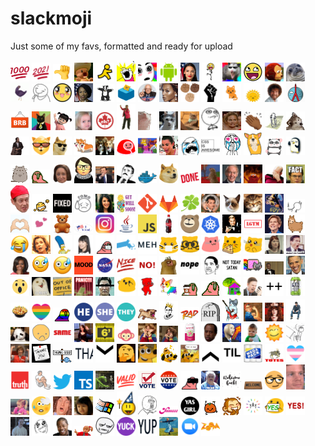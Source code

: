 # slackmoji

Just some of my favs, formatted and ready for upload

<img src="1000.png" alt="1000" width="30"/> <img src="2021.png" alt="2021" width="30"/> <img src="50-percent-thumb.png" alt="50-percent-thumb" width="30"/> <img src="ahhh.gif" alt="ahhh" width="30"/> <img src="aim-away.png" alt="aim-away" width="30"/> <img src="all-the-things.jpg" alt="all-the-things" width="30"/> <img src="amazing.gif" alt="amazing" width="30"/> <img src="android.png" alt="android" width="30"/> <img src="aoc.jpg" alt="alexandria ocasio-cortez" width="30"/> <img src="awesome-dance.gif" alt="awesome-dance" width="30"/> <img src="awesome-possum.png" alt="awesome-possum" width="30"/> <img src="awesome.png" alt="awesome" width="30"/> <img src="awkward-monkey-look.gif" alt="awkward-monkey-look" width="30"/> <img src="awkward-seal.jpg" alt="awkward-seal" width="30"/> <img src="aww-yiss.gif" alt="aww-yiss" width="30"/> <img src="aww.png" alt="aww" width="30"/> <img src="awwwww.png" alt="awwwww" width="30"/> <img src="ayanna-pressley.jpg" alt="ayanna pressley" width="30"/> <img src="badger.gif" alt="badger" width="30"/> <img src="ballot.png" alt="ballot" width="30"/> <img src="bern.png" alt="bern" width="30"/> <img src="beyonce.png" alt="beyonce" width="30"/> <img src="blm-fists.png" alt="blm-fists" width="30"/> <img src="blm.png" alt="blm" width="30"/> <img src="blob-kitty-cat.gif" alt="blob-kitty-cat" width="30"/> <img src="blob-sun.gif" alt="blob-sun" width="30"/> <img src="bob-ross.png" alt="bob-ross" width="30"/> <img src="boston.png" alt="boston" width="30"/> <img src="brb.gif" alt="brb" width="30"/> <img src="business-cat.jpg" alt="business-cat" width="30"/> <img src="bye.gif" alt="bye" width="30"/> <img src="can-you-not.png" alt="can-you-not" width="30"/> <img src="canada-eh.jpg" alt="canada-eh" width="30"/> <img src="carlton.gif" alt="carlton" width="30"/> <img src="cat-jam.gif" alt="cat-jam" width="30" /> <img src="cat-omg.gif" alt="cat-omg" width="30" /> <img src="cat-typing.gif" alt="cat-typing" width="30"/> <img src="challenge-accepted.png" alt="challenge-accepted" width="30"/> <img src="chrissy-teigen-yikes.gif" alt="chrissy-teigen-yikes" width="30"/> <img src="clap-all.gif" alt="clap-all" width="30"/> <img src="clippy.gif" alt="clippy" width="30"/> <img src="confused_dog.gif" alt="confused_dog" width="30"/> <img src="confused-travolta.gif" alt="confused-travolta" width="30"/> <img src="cool-cat.png" alt="cool-cat" width="30"/> <img src="cool-doge.gif" alt="cool-doge" width="30"/> <img src="corgi-twins.png" alt="corgi-twins" width="30"/> <img src="corgis-running.gif" alt="corgis-running" width="30"/> <img src="cozy-party.gif" alt="" width="30" /> <img src="crazy-cat-lady.jpg" alt="crazy-cat-lady" width="30"/> <img src="crying-kim.jpg" alt="crying-kim" width="30"/> <img src="cryz.png" alt="cryz" width="30"/> <img src="css-is-awesome.png" alt="css-is-awesome" width="30"/> <img src="cuteness-overload.jpg" alt="cuteness-overload" width="30"/> <img src="dancing-corgi.gif" alt="dancing-corgi" width="30"/> <img src="dancing-panda.gif" alt="dancing-panda" width="30"/> <img src="dancing-penguin.gif" alt="dancing-penguin" width="30"/> <img src="dancing-pusheen.gif" alt="dancing-pusheen" width="30"/> <img src="deal-with-it.gif" alt="deal-with-it" width="30"/> <img src="debbie-down.png" alt="debbie-down" width="30"/> <img src="dissent.png" alt="dissent" width="30"/> <img src="do-it-live.jpg" alt="do-it-live" width="30"/> <img src="do-not-want.png" alt="do-not-want" width="30"/> <img src="docker.png" alt="docker logo" width="30"/> <img src="doge.png" alt="doge" width="30"/> <img src="done.jpg" alt="done" width="30"/> <img src="dramatic-chipmunk.png" alt="dramatic-chipmunk" width="30"/> <img src="ed-markey.jpg" alt="ed markey" width="30"/> <img src="elmo-fire.gif" alt="elmo-fire" width="30"/> <img src="face-palm.png" alt="face-palm" width="30"/> <img src="facts.png" alt="dwight saying fact" width="30"/> <img src="fellow-kids.png" alt="fellow-kids" width="30"/> <img src="fist-shake.gif" alt="fist-shake" width="30"/> <img src="fixed.png" alt="" width="30" /> <img src="fomo.jpg" alt="fomo" width="30"/> <img src="friday-rebecca-black.png" alt="friday-rebecca-black" width="30"/> <img src="get-well-soon.jpg" alt="get-well-soon" width="30"/> <img src="git.png" alt="git" width="30"/> <img src="gitlab.png" alt="gitlab logo" width="30"/> <img src="good-luck.png" alt="good-luck" width="30"/> <img src="groundhog-day.png" alt="groundhog-day" width="30"/> <img src="grumpy-cat.png" alt="grumpy-cat" width="30"/> <img src="happy-cat.jpg" alt="happy-cat" width="30"/> <img src="harriet-the-spy.jpg" alt="harriet-the-spy" width="30"/> <img src="head-into-wall.gif" alt="head-into-wall" width="30"/> <img src="heart-hands.gif" alt="heart-hands" width="30"/> <img src="hearts-flow.gif" alt="hearts-flow" width="30"/> <img src="hug-bear.gif" alt="hug-bear" width="30"/> <img src="i-voted.png" alt="i-voted" width="30"/> <img src="instagram.png" alt="instagram logo" width="30"/> <img src="java.png" alt="java logo" width="30"/> <img src="javascript.png" alt="javascript logo" width="30"/> <img src="jinx-owe-me-a-coke.png" alt="jinx, owe me a coke" width="30"/> <img src="keytar-bear.png" alt="keytar-bear" width="30"/> <img src="kubernetes.png" alt="kubernetes logo" width="30"/> <img src="leo-toast.gif" alt="leo-toast" width="30"/> <img src="lgtm.png" alt="let's get it merged" width="30"/> <img src="liz-warren.jpg" alt="elizabeth warren" width="30"/> <img src="llama.gif" alt="llama" width="30"/> <img src="lolsob.png" alt="" width="30" /> <img src="lucille-bluth-wink.png" alt="lucille bluth winking" width="30" /> <img src="marge.png" alt="marge simpson" width="30" /> <img src="marie-kondo.png" alt="marie kondo" width="30" /> <img src="mask-parrot.gif" alt="mask-parrot" width="30"/> <img src="massachusetts.png" alt="" width="30" /> <img src="meh.png" alt="meh" width="30"/> <img src="meow-mask.png" alt="" width="30" /> <img src="meow-nerd.png" alt="" width="30" /> <img src="meow-party.gif" alt="" width="30" /> <img src="meow-pizza.png" alt="" width="30" /> <img src="meow-wow.png" alt="" width="30" /> <img src="meredith.png" alt="meredith from the office" width="30" /> <img src="michael-scott-no.png" alt="michael-scott-no" width="30"/> <img src="michelle.png" alt="michelle" width="30"/> <img src="mild-panic-intensifies.gif" alt="mild-panic intensifies" width="30"/> <img src="mild-panic.jpg" alt="mild-panic" width="30"/> <img src="mood.png" alt="" width="30" /> <img src="nasa.png" alt="nasa logo" width="30"/> <img src="nice.png" alt="nice" width="30"/> <img src="no.png" alt="no" width="30"/> <img src="nom.gif" alt="nom" width="30"/> <img src="nope.png" alt="nope" width="30"/> <img src="not-bad-obama.png" alt="not-bad-obama" width="30"/> <img src="not-today-satan.png" alt="not-today-satan" width="30"/> <img src="nyan-cat.gif" alt="nyan-cat" width="30"/> <img src="obama-mic-drop.png" alt="obama dropping the mic" width="30"/> <img src="obama.jpg" alt="obama" width="30"/> <img src="oh-wow.gif" alt="oh-wow" width="30"/> <img src="orly.png" alt="orly owl" width="30"/> <img src="out-of-office.jpg" alt="out-of-office" width="30"/> <img src="panic-kermit.gif" alt="panic-kermit" width="30"/> <img src="parasite.png" alt="parasite" width="30"/> <img src="party-blob.gif" alt="party-blob" width="30"/> <img src="party-cat.gif" alt="party-cat" width="30"/> <img src="party-corgi.gif" alt="party-corgi" width="30"/> <img src="party-parrot-coffee.gif" alt="party-parrot-coffee" width="30"/> <img src="party-parrot.gif" alt="party-parrot" width="30"/> <img src="party-wfh.gif" alt="party-wfh" width="30"/> <img src="php-ceo.png" alt="php ceo" width="30"/> <img src="plus-plus.png" alt="plus-plus" width="30"/> <img src="polar-seltzer.jpg" alt="polar-seltzer" width="30"/> <img src="poutine.png" alt="poutine" width="30"/> <img src="pride-heart.png" alt="pride heart" width="30" /> <img src="pride-parrot.png" alt="pride parrot" width="30" /> <img src="pronoun-he.png" alt="" width="30" /> <img src="pronoun-she.png" alt="" width="30" /> <img src="pronoun-they.png" alt="" width="30" /> <img src="pug-run.png" alt="running pug" width="30" /> <img src="queen-rbg.png" alt="queen-rbg" width="30"/> <img src="rad.png" alt="rad" width="30"/> <img src="rip.png" alt="rip tombstone" width="30"/> <img src="rocker-cat.gif" alt="rocker-cat" width="30"/> <img src="rosie.png" alt="rosie" width="30"/> <img src="russian-doll.jpg" alt="russian-doll" width="30"/> <img src="sad-keanu.gif" alt="sad-keanu" width="30"/> <img src="sad-panda.png" alt="sad-panda" width="30"/> <img src="sads.png" alt="sads" width="30"/> <img src="same.jpg" alt="same" width="30"/> <img src="self-high-five.gif" alt="self-high-five" width="30"/> <img src="six-feet.png" alt="six-feet" width="30"/> <img src="smh.gif" alt="shaking-my-head" width="30"/> <img src="so-excited-kristen-wiig.gif" alt="so-excited-kristen-wiig" width="30"/> <img src="so-excited-so-scared-kristen-wiig.gif" alt="so-excited-so-scared-kristen-wiig" width="30"/> <img src="spindrift.png" alt="spindrift seltzer" width="30"/> <img src="stanley.png" alt="stanley from the office" width="30"/> <img src="stonks.png" alt="stonks" width="30"/> <img src="success-kid.png" alt="success-kid" width="30"/> <img src="sunshine.gif" alt="sunshine" width="30"/> <img src="table-flip.png" alt="table-flip" width="30"/> <img src="target-lady.jpg" alt="target-lady" width="30"/> <img src="thank-you-note.jpg" alt="thank-you" width="30"/> <img src="thank-you.gif" alt="thank-you" width="30"/> <img src="thanks.gif" alt="thanks" width="30"/> <img src="that-down-arrow.gif" alt="that-down-arrow" width="30"/> <img src="thinking-rotating.gif" alt="thinking-rotating" width="30"/> <img src="this-is-fine-melt.gif" alt="this-is-fine-melt" width="30"/> <img src="this-is-fine.gif" alt="this-is-fine" width="30"/> <img src="this-is-fine.png" alt="this-is-fine" width="30"/> <img src="this-up-arrow.gif" alt="this-up-arrow" width="30"/> <img src="til.png" alt="today i learned" width="30"/> <img src="toilet-paper.png" alt="toilet-paper" width="30"/> <img src="totes-ma-goats.gif" alt="totes-ma-goats" width="30"/> <img src="trans-heart.png" alt="trans-heart" width="30"/> <img src="truth.png" alt="truth" width="30"/> <img src="try-not-to-cry.gif" alt="try-not-to-cry" width="30"/> <img src="twitter.png" alt="twitter" width="30"/> <img src="typescript.png" alt="typescript logo" width="30"/> <img src="typing.gif" alt="typing" width="30"/> <img src="valid.png" alt="" width="30" /> <img src="vote.jpg" alt="vote" width="30"/> <img src="vote.png" alt="vote" width="30"/> <img src="vr-party-parrot.png" alt="vr party parrot" width="30"/> <img src="wat.gif" alt="wat" width="30"/> <img src="welcome-back.png" alt="welcome-back" width="30"/> <img src="welcome-mat.jpg" alt="welcome-mat" width="30"/> <img src="well-actually.png" alt="well-actually" width="30"/> <img src="what-blink.gif" alt="what-blink" width="30"/> <img src="what-could-go-wrong.png" alt="what-could-go-wrong" width="30"/> <img src="whewph.gif" alt="whewph" width="30"/> <img src="whoa.png" alt="whoa" width="30"/> <img src="why-not-both.png" alt="why-not-both" width="30"/> <img src="windows.png" alt="windows logo" width="30"/> <img src="wizard.png" alt="wizard" width="30"/> <img src="y-u-no.png" alt="y-u-no" width="30"/> <img src="yaaaas.png" alt="yaaaas" width="30"/> <img src="yas-girl.png" alt="yas-girl" width="30"/> <img src="yay-blob.gif" alt="yay-blob" width="30"/> <img src="yay-clap.gif" alt="yay-clap" width="30"/> <img src="yay-rainbow.gif" alt="yay-rainbow" width="30"/> <img src="yes-sign.png" alt="yes-sign" width="30"/> <img src="yes.jpg" alt="yes" width="30"/> <img src="yesss-kit.gif" alt="yesss-kit" width="30"/> <img src="yey.png" alt="yey" width="30"/> <img src="yo-dawg.png" alt="yo-dawg" width="30"/> <img src="you-got-it-dude.gif" alt="you-got-it-dude" width="30"/> <img src="youve-got-to-be-kidding.png" alt="youve-got-to-be-kidding" width="30"/> <img src="yuck.png" alt="" width="30" /> <img src="yup.png" alt="yup" width="30"/> <img src="zero-fucks-given.png" alt="zero-fucks-given" width="30"/> <img src="zoom-logo.png" alt="zoom logo" width="30"/> <img src="zoom.jpg" alt="zoom old tv show logo" width="30"/>